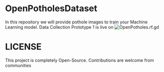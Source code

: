 # OpenPotholesDataset
In this repository we will provide pothole images to train your Machine Learning model. Data Collection Prototype 1 is live on ![OpenPotholes.rf.gd](https://openpotholes.rf.gd)

# LICENSE
This project is completely Open-Source. Contributions are welcome from communities
